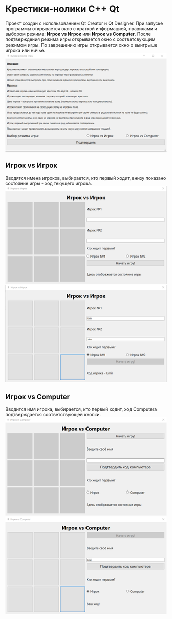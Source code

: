 # Крестики-нолики С++ Qt
Проект создан с использованием Qt Creator и Qt Designer. 
При запуске программы открывается окно с краткой информацией, правилами и выбором режима: **Игрок vs Игрок** или **Игрок vs Computer**. 
После подтверждения режима игры открывается окно с соответсвующим режимом игры. По заврешению игры открывается окно о выигрыше игрока или ничье.
![Окно выбора режима игры](images/window_choise.PNG)

## Игрок vs Игрок
Вводятся имена игроков, выбирается, кто первый ходит, внизу показано состояние игры - ход текущего игрока.
![Не активное окно Player vs Player](images/window_pvp_not_active.PNG)
![Активное окно Player vs Player](images/window_pvp_active.PNG)

## Игрок vs Computer
Вводится имя игрока, выбирается, кто первый ходит, ход Computerа подтверждается соответствующей кнопки.
![Не активное окно Player vs Computer](images/window_pvc_not_active.PNG)
![Активное окно Player vs Computer](images/window_pvc_active.PNG)

